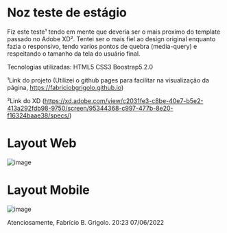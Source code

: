 # Noz teste de estágio
Fiz este teste¹ tendo em mente que devería ser o mais proxímo do template passado no Adobe XD².
Tentei ser o mais fiel ao design original enquanto fazia o responsivo, tendo varios pontos de quebra (media-query) e respeitando o tamanho da tela do usuário final.

Tecnologias utilizadas:
HTML5
CSS3
Boostrap5.2.0

¹Link do projeto
(Utilizei o github pages para facilitar na visualização da página,
https://fabriciobgrigolo.github.io)

²Link do XD
(https://xd.adobe.com/view/c2031fe3-c8be-40e7-b5e2-413a292fdb98-9750/screen/95344368-c997-477b-8e20-f16324baae38/specs/)


# Layout Web
![image](https://user-images.githubusercontent.com/72279467/172498052-afdc7110-43e8-43be-aba8-7e0923d0a598.png)

# Layout Mobile
![image](https://user-images.githubusercontent.com/72279467/172498162-458dddd3-673b-4d42-90e3-cf1ec492b0a5.png)


Atenciosamente, Fabrício B. Grigolo.
20:23 07/06/2022
